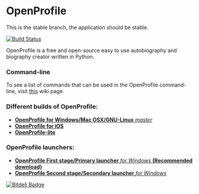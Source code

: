 OpenProfile
===========

This is the stable branch, the application should be stable.


[![Build Status](https://travis-ci.org/deavmi/OpenProfile.png?branch=master)](https://travis-ci.org/deavmi/OpenProfile)

OpenProfile is a free and open-source easy to use autobiography and biography creator written in Python.

### Command-line

To see a list of commands that can be used in the OpenProfile command-line, visit [this](https://github.com/deavmi/OpenProfile/wiki/Commands) wiki page.

### Different builds of OpenProfile:

* [**OpenProfile for Windows/Mac OSX/GNU-Linux** _master_](https://github.com/deavmi/OpenProfile/tree/master)
* [**OpenProfile for iOS**](https://github.com/deavmi/OpenProfile/tree/OpenProfile-lite)
* [**OpenProfile-lite**](https://github.com/deavmi/OpenProfile/tree/OpenProfile-for-iOS)

### OpenProfile launchers:

* [**OpenProfile First stage/Primary launcher** _for Windows_ **(Recommended download)**](https://github.com/deavmi/OP-first-stage-launcher_windows)
* [**OpenProfile Second stage/Secondary launcher** _for Windows_](https://github.com/deavmi/OP-second-stage-launcher_windows)

[![Bitdeli Badge](https://d2weczhvl823v0.cloudfront.net/deavmi/openprofile/trend.png)](https://bitdeli.com/free "Bitdeli Badge")
